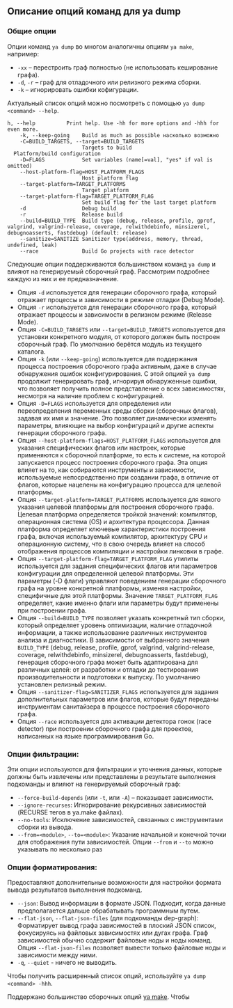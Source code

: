 ## Описание опций команд для ya dump

### Общие опции
Опции команд `ya dump` во многом аналогичны опциям `ya make`, например:
* `-xx` – перестроить граф полностью (не использовать кеширование графа).
* `-d`, `-r` – граф для отладочного или релизного режима сборки.
* `-k` – игнорировать ошибки кофигурации.

Актуальный список опций можно посмотреть с помощью `ya dump <command> --help`. 
```
h, --help          Print help. Use -hh for more options and -hhh for even more.
    -k, --keep-going    Build as much as possible насколько возможно
    -C=BUILD_TARGETS, --target=BUILD_TARGETS
                        Targets to build
  Platform/build configuration
    -D=FLAGS            Set variables (name[=val], "yes" if val is omitted)
    --host-platform-flag=HOST_PLATFORM_FLAGS
                        Host platform flag
    --target-platform=TARGET_PLATFORMS
                        Target platform
    --target-platform-flag=TARGET_PLATFORM_FLAG
                        Set build flag for the last target platform
    -d                  Debug build
    -r                  Release build
    --build=BUILD_TYPE  Build type (debug, release, profile, gprof, valgrind, valgrind-release, coverage, relwithdebinfo, minsizerel, debugnoasserts, fastdebug) (default: release)
    --sanitize=SANITIZE Sanitizer type(address, memory, thread, undefined, leak)
    --race              Build Go projects with race detector
```

Следующие опции поддерживаются большинством команд `ya dump` и влияют на генерируемый сборочный граф. Рассмотрим подробнее каждую из них и ее предназначение.

* Опция `-d` используется для генерации сборочного графа, который отражает процессы и зависимости в режиме отладки (Debug Mode).
* Опция `-r`  используется для генерации сборочного графа, который отражает процессы и зависимости в релизном режиме (Release Mode).
* Опция `-C=BUILD_TARGETS` или `--target=BUILD_TARGETS` используется для установки конкретного модуля, от которого должен быть построен сборочный граф. По умолчанию берётся модуль из текущего каталога.
* Опция `-k` (или `--keep-going`)  используется для поддержания процесса построения сборочного графа активным, даже в случае обнаружения ошибок конфигурирования. С этой опцией `ya dump` продолжит генерировать граф, игнорируя обнаруженные ошибки, что позволяет получить полное представление о всех зависимостях, несмотря на наличие проблем с конфигурацией.
* Опция `-D=FLAGS` используется для определения или переопределения переменных среды сборки (сборочных флагов), задавая их имя и значение. Это позволяет динамически изменять параметры, влияющие на выбор конфигураций и другие аспекты генерации сборочного графа.
* Опция `--host-platform-flags=HOST_PLATFORM_FLAGS` используется для указания специфических флагов или настроек, которые применяются к сборочной платформе, то есть к системе, на которой запускается процесс построения сборочного графа. Эта опция влияет на то, как собираются инструменты и зависимости, используемые непосредственно при создании графа, в отличие от флагов, которые нацелены на конфигурацию процесса для целевой платформы.
* Опция `--target-platform=TARGET_PLATFORMS`  используется для явного указания целевой платформы для построения сборочного графа. Целевая платформа определяется тройкой значений: компилятор, операционная система (OS) и архитектура процессора. Данная платформа определяет ключевые характеристики построения графа, включая используемый компилятор, архитектуру CPU и операционную систему, что в свою очередь влияет на способ отображения процессов компиляции и настройки линковки в графе. 
* Опция `--target-platform-flag=TARGET_PLATFORM_FLAG` утилиты используется для задания специфических флагов или параметров конфигурации для определенной целевой платформы. Эти параметры (-D флаги) управляют поведением генерации сборочного графа на уровне конкретной платформы, изменяя настройки, специфичные для этой платформы. Значение `TARGET_PLATFORM_FLAG` определяет, какие именно флаги или параметры будут применены при построении графа. 
* Опция `--build=BUILD_TYPE`  позволяет указать конкретный тип сборки, который определяет уровень оптимизации, наличие отладочной информации, а также использование различных инструментов анализа и диагностики. В зависимости от выбранного значения `BUILD_TYPE` (debug, release, profile, gprof, valgrind, valgrind-release, coverage, relwithdebinfo, minsizerel, debugnoasserts, fastdebug), генерация сборочного графа может быть адаптирована для различных целей: от разработки и отладки до тестирования производительности и подготовки к выпуску. По умолчанию установлен релизный режим.
* Опция `--sanitizer-flag=SANITIZER_FLAGS` используется для задания дополнительных параметров или флагов, которые будут переданы инструментам санитайзера в процессе построения сборочного графа.
* Опция `--race` используется для активации детектора гонок (race detector) при построении сборочного графа для проектов, написанных на языке программирования Go.

### Опции фильтрации:

Эти опции используются для фильтрации и уточнения данных, которые должны быть извлечены или представлены в результате выполнения подкоманды и влияют на генерируемый сборочный граф:
- `--force-build-depends` (или `-t`, или `-A`) – показывает зависимости. 
- `--ignore-recurses`: Игнорирование рекурсивных зависимостей (RECURSE тегов в ya.make файлах).
- `--no-tools`: Исключение зависимостей, связанных с инструментами сборки из вывода.
- `--from=<module>`, `--to=<module>`: Указание начальной и конечной точки для отображения пути зависимостей. Опции `--from` и `--to` можно указывать по несколько раз

### Опции форматирования:

Предоставляют дополнительные возможности для настройки формата вывода результатов выполнения подкоманд.

- `--json`: Вывод информации в формате JSON. Подходит, когда данные предполагается дальше обрабатывать программным путем.
- `--flat-json`, `--flat-json-files` (для подкоманды dep-graph):  Форматирует вывод графа зависимостей в плоский JSON список, фокусируясь на файловых зависимостях или дугах графа. Граф зависимостей обычно содержит файловые ноды и ноды команд. Опция `--flat-json-files` позволяет вывести только файловые ноды и зависимости между ними.
- `-q`, `--quiet` - ничего не выводить.

Чтобы получить расширенный список опций, используйте `ya dump <command> -hhh`.



Поддержано большинство сборочных опций [ya make](ya_make2.md). Чтобы 
